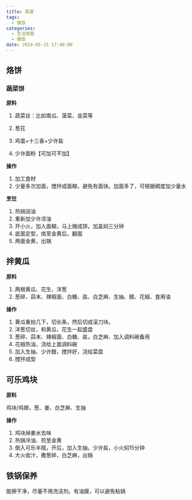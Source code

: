 ```yaml
---
title: 菜谱
tags:
  - 做饭
categories:
  - 生活技能
  - 做饭
date: 2024-05-15 17:48:00
---
```


## 烙饼

### 蔬菜饼

**原料**

1. 蔬菜丝：比如南瓜、菠菜、韭菜等

2. 葱花

3. 鸡蛋+十三香+少许盐

4. 少许面粉【可加可不加】

   

**操作**

1. 加工食材
2. 少量多次加面，搅拌成面糊，避免有面快。加面多了，可根据稠度加少量水

**烹饪**

1. 热锅润油
2. 重新加少许凉油
3. 开小火，加入面糊，马上摊成饼。加盖焖三分钟
4. 底面定型，烙至金黄后，翻面
5. 两面金黄，出锅

## 拌黄瓜

**原料**

1. 两根黄瓜、花生、洋葱
2. 葱碎、蒜末、辣椒面、白糖、盐、白芝麻、生抽、醋、花椒、食用油

 **操作**

1. 黄瓜重拍几下，切长条，然后切成滚刀块。
2. 洋葱切丝，和黄瓜、花生一起盛盘
3. 葱碎、蒜末、辣椒面、白糖、盐，白芝麻、加入调料碗备用
4. 花椒热油，浇给上面调料碗
5. 加入生抽、少许醋，搅拌好，浇给菜盘
6. 搅拌成型

## 可乐鸡块

**原料**

鸡块/鸡翅，葱、姜、白芝麻、生抽

**操作**

1. 鸡块焯姜水去味
2. 热锅冷油、煎至金黄
3. 倒入可乐半瓶，开后，加入生抽，少许盐，小火焖15分钟
4. 大火收汁，撒葱碎，白芝麻，出锅

## 铁锅保养

能擦干净，尽量不用洗洁剂。有油膜，可以避免粘锅


